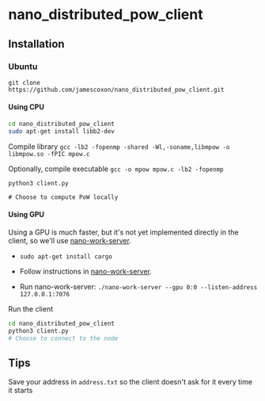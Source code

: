 # nano_distributed_pow_client

## Installation

### Ubuntu
`git clone https://github.com/jamescoxon/nano_distributed_pow_client.git`

#### Using CPU

```bash
cd nano_distributed_pow_client
sudo apt-get install libb2-dev
```
Compile library 
`gcc -lb2 -fopenmp -shared -Wl,-soname,libmpow -o libmpow.so -fPIC mpow.c`

Optionally, compile executable 
`gcc -o mpow mpow.c -lb2 -fopenmp`
```
python3 client.py

# Choose to compute PoW locally
```

#### Using GPU

Using a GPU is much faster, but it's not yet implemented directly in the client, so we'll use [nano-work-server](https://github.com/nanocurrency/nano-work-server/tree/master).

- `sudo apt-get install cargo`

- Follow instructions in [nano-work-server](https://github.com/nanocurrency/nano-work-server/tree/master).

- Run nano-work-server: `./nano-work-server --gpu 0:0 --listen-address 127.0.0.1:7076`

Run the client

```bash
cd nano_distributed_pow_client
python3 client.py
# Choose to connect to the node
```

## Tips

Save your address in `address.txt` so the client doesn't ask for it every time it starts
